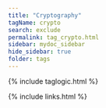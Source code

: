 ```yaml
---
title: "Cryptography"
tagName: crypto
search: exclude
permalink: tag_crypto.html
sidebar: mydoc_sidebar
hide_sidebar: true
folder: tags
---
```


{% include taglogic.html %}

{% include links.html %}
